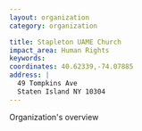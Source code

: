 ```yaml
---
layout: organization
category: organization

title: Stapleton UAME Church
impact_area: Human Rights
keywords: 
coordinates: 40.62339,-74.07885
address: |
  49 Tompkins Ave
  Staten Island NY 10304
---
```

Organization's overview
